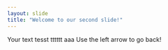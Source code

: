 ```yaml
---
layout: slide
title: "Welcome to our second slide!"
---
```

Your text tesst tttttt aaa
Use the left arrow to go back!

